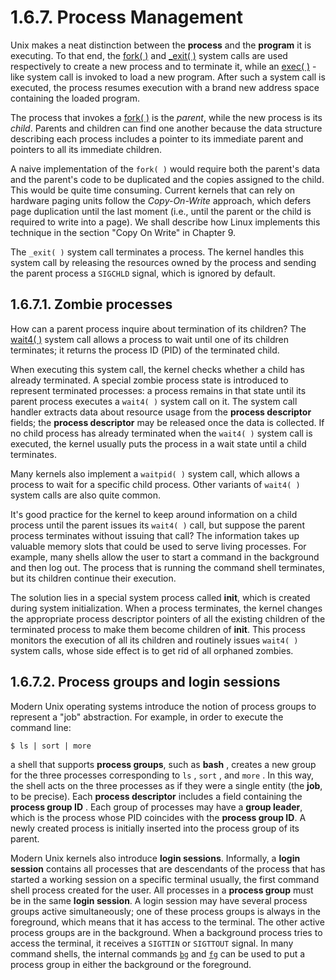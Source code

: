 # 1.6.7. Process Management

Unix makes a neat distinction between the **process** and the **program** it is executing. To that end, the [fork( )](http://man7.org/linux/man-pages/man2/fork.2.html) and  [_exit( )](http://man7.org/linux/man-pages/man2/_exit.2.html) system calls are used respectively to create a new process and to terminate it, while an  [exec( )](http://man7.org/linux/man-pages/man3/exec.3.html) -like system call is invoked to load a new program. After such a system call is executed, the process resumes execution with a brand new address space containing the loaded program.

The process that invokes a  [fork( )](http://man7.org/linux/man-pages/man2/fork.2.html)  is the *parent*, while the new process is its *child*. Parents and children can find one another because the data structure describing each process includes a pointer to its immediate parent and pointers to all its immediate children.

A naive implementation of the  `fork( )` would require both the parent's data and the parent's code to be duplicated and the copies assigned to the child. This would be quite time consuming. Current kernels that can rely on hardware paging units follow the *Copy-On-Write* approach, which defers page duplication until the last moment (i.e., until the parent or the child is required to write into a page). We shall describe how Linux implements this technique in the section "Copy On Write" in Chapter 9.

The  `_exit( )` system call terminates a process. The kernel handles this system call by releasing the resources owned by the process and sending the parent process a  `SIGCHLD` signal, which is ignored
by default.

## 1.6.7.1. Zombie processes

How can a parent process inquire about termination of its children? The  [wait4( )](http://man7.org/linux/man-pages/man2/wait4.2.html) system call allows a process to wait until one of its children terminates; it returns the process ID (PID) of the terminated child.

When executing this system call, the kernel checks whether a child has already terminated. A special zombie process state is introduced to represent terminated processes: a process remains in that state until its parent process executes a  `wait4( )` system call on it. The system call handler extracts data about resource usage from the **process descriptor** fields; the **process descriptor** may be released once the data is collected. If no child process has already terminated when the  `wait4( )` system call is executed, the kernel usually puts the process in a wait state until a child terminates.

Many kernels also implement a  `waitpid( )` system call, which allows a process to wait for a specific child process. Other variants of  `wait4( )` system calls are also quite common.

It's good practice for the kernel to keep around information on a child process until the parent issues its  `wait4( )` call, but suppose the parent process terminates without issuing that call? The information takes up valuable memory slots that could be used to serve living processes. For example, many shells allow the user to start a command in the background and then log out. The process that is running the command shell terminates, but its children continue their execution.

The solution lies in a special system process called **init**, which is created during system initialization. When a process terminates, the kernel changes the appropriate process descriptor pointers of all the existing children of the terminated process to make them become children of **init**. This process monitors the execution of all its children and routinely issues  `wait4( )` system calls, whose side effect is to get rid of all orphaned zombies.



## 1.6.7.2. Process groups and login sessions

Modern Unix operating systems introduce the notion of process groups to represent a "job" abstraction. For example, in order to execute the command line:

```
$ ls | sort | more
```

a shell that supports **process groups**, such as  **bash** , creates a new group for the three processes corresponding to  `ls` ,  `sort` , and  `more` . In this way, the shell acts on the three processes as if they were a single entity (the **job**, to be precise). Each **process descriptor** includes a field containing the **process group ID** . Each group of processes may have a **group leader**, which is the process whose PID coincides with the **process group ID**. A newly created process is initially inserted into the process group of its parent.

Modern Unix kernels also introduce **login sessions**. Informally, a **login session** contains all processes that are descendants of the process that has started a working session on a specific terminal usually, the first command shell process created for the user. All processes in a **process group** must be in the same **login session**. A login session may have several process groups active simultaneously; one of these process groups is always in the foreground, which means that it has access to the terminal. The other active process groups are in the background. When a background process tries to access the terminal, it receives a  `SIGTTIN` or  `SIGTTOUT` signal. In many command shells, the internal commands  [`bg`](http://man7.org/linux/man-pages/man1/bg.1p.html) and  [`fg`](http://man7.org/linux/man-pages/man1/fg.1p.html) can be used to put a process group in either the background or the foreground.